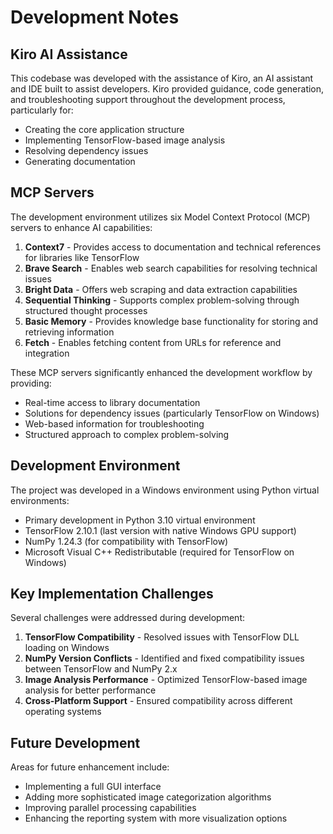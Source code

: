 # Development Notes

## Kiro AI Assistance

This codebase was developed with the assistance of Kiro, an AI assistant and IDE built to assist developers. Kiro provided guidance, code generation, and troubleshooting support throughout the development process, particularly for:

- Creating the core application structure
- Implementing TensorFlow-based image analysis
- Resolving dependency issues
- Generating documentation

## MCP Servers

The development environment utilizes six Model Context Protocol (MCP) servers to enhance AI capabilities:

1. **Context7** - Provides access to documentation and technical references for libraries like TensorFlow
2. **Brave Search** - Enables web search capabilities for resolving technical issues
3. **Bright Data** - Offers web scraping and data extraction capabilities
4. **Sequential Thinking** - Supports complex problem-solving through structured thought processes
5. **Basic Memory** - Provides knowledge base functionality for storing and retrieving information
6. **Fetch** - Enables fetching content from URLs for reference and integration

These MCP servers significantly enhanced the development workflow by providing:

- Real-time access to library documentation
- Solutions for dependency issues (particularly TensorFlow on Windows)
- Web-based information for troubleshooting
- Structured approach to complex problem-solving

## Development Environment

The project was developed in a Windows environment using Python virtual environments:

- Primary development in Python 3.10 virtual environment
- TensorFlow 2.10.1 (last version with native Windows GPU support)
- NumPy 1.24.3 (for compatibility with TensorFlow)
- Microsoft Visual C++ Redistributable (required for TensorFlow on Windows)

## Key Implementation Challenges

Several challenges were addressed during development:

1. **TensorFlow Compatibility** - Resolved issues with TensorFlow DLL loading on Windows
2. **NumPy Version Conflicts** - Identified and fixed compatibility issues between TensorFlow and NumPy 2.x
3. **Image Analysis Performance** - Optimized TensorFlow-based image analysis for better performance
4. **Cross-Platform Support** - Ensured compatibility across different operating systems

## Future Development

Areas for future enhancement include:

- Implementing a full GUI interface
- Adding more sophisticated image categorization algorithms
- Improving parallel processing capabilities
- Enhancing the reporting system with more visualization options